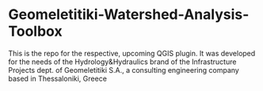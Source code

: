 # Geomeletitiki-Watershed-Analysis-Toolbox
This is the repo for the respective, upcoming QGIS plugin. It was developed for the needs of the Hydrology&Hydraulics brand of the Infrastructure Projects dept. of Geomeletitiki S.A., a consulting engineering company based in Thessaloniki, Greece
